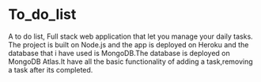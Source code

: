 # To_do_list

A to do list, Full stack web application that let you manage your daily tasks. The project is built on Node.js and the app is deployed on Heroku and the database that i have used is MongoDB.The database is deployed on MongoDB Atlas.It have all the basic functionality of adding a task,removing a task after its completed.


